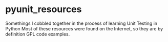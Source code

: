 pyunit_resources
================

Somethings I cobbled together in the process of learning Unit Testing in Python
Most of these resources were found on the Internet, so they are by definition GPL code examples.
